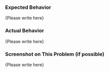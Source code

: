 ### Expected Behavior

{Please write here}

### Actual Behavior

{Please write here}

### Screenshot on This Problem (if possible)

{Please write here}